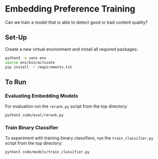 # Embedding Preference Training

Can we train a model that is able to detect good or bad content quality?

## Set-Up

Create a new virtual environment and install all required packages:

```bash
python3 -m venv env
source env/bin/activate
pip install -r requirements.txt
```

## To Run

### Evaluating Embedding Models

For evaluation run the `rerank.py` script from the top directory:

```bash
python3 code/eval/rerank.py
```

### Train Binary Classifier

To experiment with training binary classifiers, run the `train_classifier.py` script from the top directory:

```bash
python3 code/models/train_classifier.py
```
